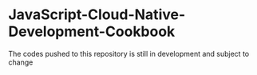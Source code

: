 # JavaScript-Cloud-Native-Development-Cookbook

The codes pushed to this repository is still in development and subject to change
